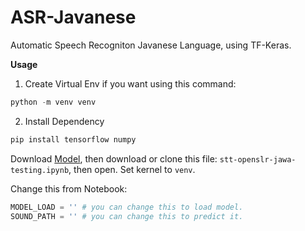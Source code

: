 # ASR-Javanese
Automatic Speech Recogniton Javanese Language, using TF-Keras.

**Usage**
1. Create Virtual Env if you want using this command:
```python
python -m venv venv
```
2. Install Dependency
```python
pip install tensorflow numpy
```
Download [Model](https://huggingface.co/johaness14/ASR-Javanese-Language), then download or clone this file: `stt-openslr-jawa-testing.ipynb`, then open. Set kernel to `venv`.

Change this from Notebook:
```python
MODEL_LOAD = '' # you can change this to load model.
SOUND_PATH = '' # you can change this to predict it. 
```
